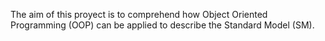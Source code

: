 The aim of this proyect is to comprehend how Object Oriented Programming (OOP) can be applied to describe the Standard Model (SM).
